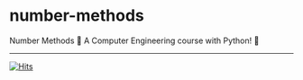 # number-methods
Number Methods :1234: A Computer Engineering course with Python! :snake: 

---

[![Hits](https://hits.seeyoufarm.com/api/count/incr/badge.svg?url=https%3A%2F%2Fgithub.com%2FGuilhermeEsdras%2Fnumber-methods&count_bg=%233DC850&title_bg=%23555555&icon=dev-dot-to.svg&icon_color=%233DC850&title=hits&edge_flat=false)](https://hits.seeyoufarm.com)